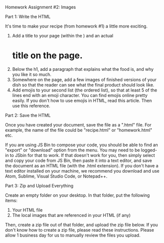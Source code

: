 Homework Assignment #2: Images


Part 1: Write the HTML
 
It's time to make your recipe (from homework #1) a little more exciting.

1. Add a title to your page (within the <head>) and an actual <h1> title on the page.
2. Below the h1, add a paragraph that explains what the food is, and why you like it so much.
3. Somewhere on the page, add a few images of finished versions of your dish so that the reader can see what the final product should look like.
4. Add emojis to your second list (the ordered list), so that at least 5 of the lines end with an emoji character. You can find emojis online pretty easily. If you don't how to use emojis in HTML, read this article. Then use this reference.

Part 2: Save the HTML

Once you have created your document, save the file as a ".html" file. For example, the name of the file could be "recipe.html" or "homework.html" etc.

If you are using JS Bin to compose your code, you should be able to find an "export" or "download" option from the menu. You may need to be logged-in to JSbin for that to work. If that doesn't work for you, then simply select and copy your code from JS Bin, then paste it into a text editor, and save the document as an HTML file (with the .html extension). If you don't have a text editor installed on your machine, we recommend you download and use Atom, Sublime, Visual Studio Code, or Notepad++.


Part 3: Zip and Upload Everything

Create an empty folder on your desktop. In that folder, put the following items:

1. Your HTML file
2. The local images that are referenced in your HTML (if any)

Then, create a zip file out of that folder, and upload the zip file below. If you don't know how to create a zip file, please read these instructions. Please allow 1 business day for us to manually review the files you upload.